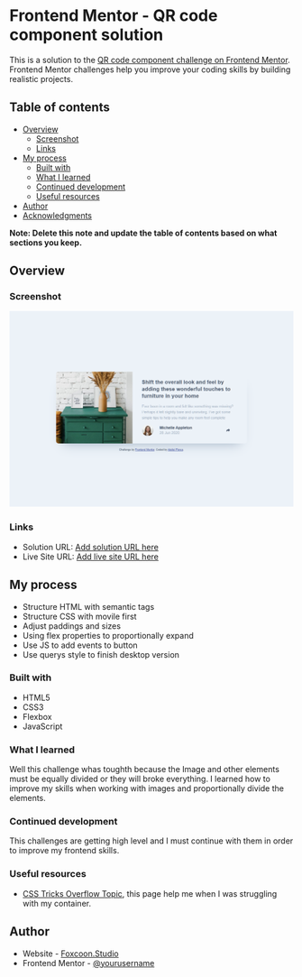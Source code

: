 # Frontend Mentor - QR code component solution

This is a solution to the [QR code component challenge on Frontend Mentor](https://www.frontendmentor.io/challenges/qr-code-component-iux_sIO_H). Frontend Mentor challenges help you improve your coding skills by building realistic projects.

## Table of contents

- [Overview](#overview)
  - [Screenshot](#screenshot)
  - [Links](#links)
- [My process](#my-process)
  - [Built with](#built-with)
  - [What I learned](#what-i-learned)
  - [Continued development](#continued-development)
  - [Useful resources](#useful-resources)
- [Author](#author)
- [Acknowledgments](#acknowledgments)

**Note: Delete this note and update the table of contents based on what sections you keep.**

## Overview

### Screenshot

![Article Preview Screenshot](./images/screenshot.png)

### Links

- Solution URL: [Add solution URL here](https://github.com/fm-challenges-abdiel/fm-article-preview-component)
- Live Site URL: [Add live site URL here](https://fm-challenges-abdiel.github.io/fm-article-preview-component/)

## My process

- Structure HTML with semantic tags
- Structure CSS with movile first
- Adjust paddings and sizes
- Using flex properties to proportionally expand
- Use JS to add events to button
- Use querys style to finish desktop version

### Built with

- HTML5
- CSS3
- Flexbox
- JavaScript

### What I learned

Well this challenge whas toughth because the Image and other elements must be equally divided or they will broke everything. I learned how to improve my skills when working with images and proportionally divide the elements.

### Continued development

This challenges are getting high level and I must continue with them in order to improve my frontend skills.

### Useful resources

- [CSS Tricks Overflow Topic](https://css-tricks.com/preventing-child-background-overflow-with-inherited-border-radii/), this page help me when I was struggling with my container.

## Author

- Website - [Foxcoon.Studio](https://www.foxcoon.studio)
- Frontend Mentor - [@yourusername](https://www.frontendmentor.io/profile/abdiel-code)
